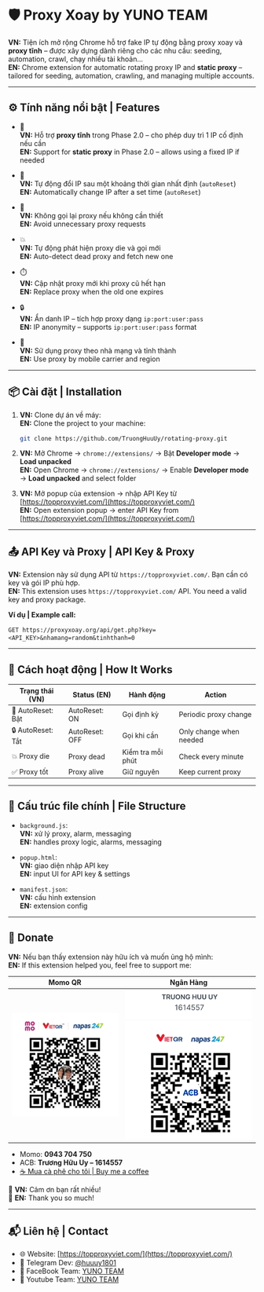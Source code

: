 # 🛡️ Proxy Xoay by YUNO TEAM

**VN:** Tiện ích mở rộng Chrome hỗ trợ fake IP tự động bằng proxy xoay và **proxy tĩnh** – được xây dựng dành riêng cho các nhu cầu: seeding, automation, crawl, chạy nhiều tài khoản...  
**EN:** Chrome extension for automatic rotating proxy IP and **static proxy** – tailored for seeding, automation, crawling, and managing multiple accounts.

---

## ⚙️ Tính năng nổi bật | Features

- 📌  
  **VN:** Hỗ trợ **proxy tĩnh** trong Phase 2.0 – cho phép duy trì 1 IP cố định nếu cần  
  **EN:** Support for **static proxy** in Phase 2.0 – allows using a fixed IP if needed

- 🔁  
  **VN:** Tự động đổi IP sau một khoảng thời gian nhất định (`autoReset`)  
  **EN:** Automatically change IP after a set time (`autoReset`)

- 🚫  
  **VN:** Không gọi lại proxy nếu không cần thiết  
  **EN:** Avoid unnecessary proxy requests

- 💥  
  **VN:** Tự động phát hiện proxy die và gọi mới  
  **EN:** Auto-detect dead proxy and fetch new one

- ⏱️  
  **VN:** Cập nhật proxy mới khi proxy cũ hết hạn  
  **EN:** Replace proxy when the old one expires

- 🔒  
  **VN:** Ẩn danh IP – tích hợp proxy dạng `ip:port:user:pass`  
  **EN:** IP anonymity – supports `ip:port:user:pass` format

- 🧠  
  **VN:** Sử dụng proxy theo nhà mạng và tỉnh thành  
  **EN:** Use proxy by mobile carrier and region

---

## 📦 Cài đặt | Installation

1. **VN:** Clone dự án về máy:  
   **EN:** Clone the project to your machine:

   ```bash
   git clone https://github.com/TruongHuuUy/rotating-proxy.git
   ```

2. **VN:** Mở Chrome → `chrome://extensions/` → Bật **Developer mode** → **Load unpacked**  
   **EN:** Open Chrome → `chrome://extensions/` → Enable **Developer mode** → **Load unpacked** and select folder

3. **VN:** Mở popup của extension → nhập API Key từ [https://topproxyviet.com/](https://topproxyviet.com/)  
   **EN:** Open extension popup → enter API Key from [https://topproxyviet.com/](https://topproxyviet.com/)

---

## 📤 API Key và Proxy | API Key & Proxy

**VN:** Extension này sử dụng API từ `https://topproxyviet.com/`. Bạn cần có key và gói IP phù hợp.  
**EN:** This extension uses `https://topproxyviet.com/` API. You need a valid key and proxy package.

**Ví dụ | Example call:**

```
GET https://proxyxoay.org/api/get.php?key=<API_KEY>&nhamang=random&tinhthanh=0
```

---

## 🧪 Cách hoạt động | How It Works

| Trạng thái (VN)   | Status (EN)    | Hành động         | Action                  |
| ----------------- | -------------- | ----------------- | ----------------------- |
| 🔄 AutoReset: Bật | AutoReset: ON  | Gọi định kỳ       | Periodic proxy change   |
| 🔒 AutoReset: Tắt | AutoReset: OFF | Gọi khi cần       | Only change when needed |
| 💥 Proxy die      | Proxy dead     | Kiểm tra mỗi phút | Check every minute      |
| ✅ Proxy tốt      | Proxy alive    | Giữ nguyên        | Keep current proxy      |

---

## 📜 Cấu trúc file chính | File Structure

- `background.js`:  
  **VN:** xử lý proxy, alarm, messaging  
  **EN:** handles proxy logic, alarms, messaging

- `popup.html`:  
  **VN:** giao diện nhập API key  
  **EN:** input UI for API key & settings

- `manifest.json`:  
  **VN:** cấu hình extension  
  **EN:** extension config

---

## 💖 Donate

**VN:** Nếu bạn thấy extension này hữu ích và muốn ủng hộ mình:  
**EN:** If this extension helped you, feel free to support me:

| Momo QR                      | Ngân Hàng                  |
| ---------------------------- | -------------------------- |
| ![Momo QR](assets/momo.jpeg) | ![ACB QR](assets/ACB.jpeg) |

- Momo: **0943 704 750**
- ACB: **Trương Hữu Uy – 1614557**
- [☕ Mua cà phê cho tôi | Buy me a coffee](https://buymeacoffee.com/huuuy)

🌟 **VN:** Cảm ơn bạn rất nhiều!  
🌟 **EN:** Thank you so much!

---

## 📬 Liên hệ | Contact

- 🌐 Website: [https://topproxyviet.com/](https://topproxyviet.com/)
- 💬 Telegram Dev: [@huuuy1801](https://t.me/+oAuoVznXOhYwOGNl)
- 💬 FaceBook Team: [YUNO TEAM](https://www.facebook.com/YUNO.Team)
- 🎥 Youtube Team: [YUNO TEAM](https://www.youtube.com/@YUNO-Team)
